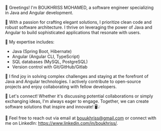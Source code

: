 👋 Greetings! I'm BOUKHRISS MOHAMED, a software engineer specializing in Java and Angular development.

🚀 With a passion for crafting elegant solutions, I prioritize clean code and robust software architecture. I thrive on leveraging the power of Java and Angular to build sophisticated applications that resonate with users.

💼 My expertise includes:
- Java (Spring Boot, Hibernate)
- Angular (Angular CLI, TypeScript)
- SQL databases (MySQL, PostgreSQL)
- Version control with Git/GitHub/Gitlab

🌟 I find joy in solving complex challenges and staying at the forefront of Java and Angular technologies. I actively contribute to open-source projects and enjoy collaborating with fellow developers.

💬 Let's connect! Whether it's discussing potential collaborations or simply exchanging ideas, I'm always eager to engage. Together, we can create software solutions that inspire and innovate! 🖥️💡

📧 Feel free to reach out via email at bouukhriss@gmail.com or connect with me on LinkedIn: https://www.linkedin.com/in/boukhriss/.
